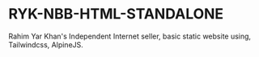 # RYK-NBB-HTML-STANDALONE
Rahim Yar Khan's Independent Internet seller, basic static website using, Tailwindcss, AlpineJS.
